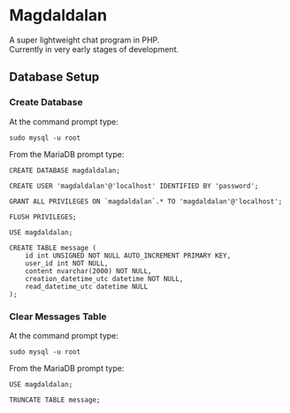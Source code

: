 # Magdaldalan
A super lightweight chat program in PHP.  
Currently in very early stages of development.

## Database Setup

### Create Database

At the command prompt type:
```
sudo mysql -u root
```

From the MariaDB prompt type:
```
CREATE DATABASE magdaldalan;

CREATE USER 'magdaldalan'@'localhost' IDENTIFIED BY 'password';

GRANT ALL PRIVILEGES ON `magdaldalan`.* TO 'magdaldalan'@'localhost';

FLUSH PRIVILEGES;

USE magdaldalan;

CREATE TABLE message (
    id int UNSIGNED NOT NULL AUTO_INCREMENT PRIMARY KEY,
    user_id int NOT NULL,
    content nvarchar(2000) NOT NULL,
    creation_datetime_utc datetime NOT NULL,
    read_datetime_utc datetime NULL
);
```

### Clear Messages Table

At the command prompt type:
```
sudo mysql -u root
```

From the MariaDB prompt type:
```
USE magdaldalan;

TRUNCATE TABLE message;
```